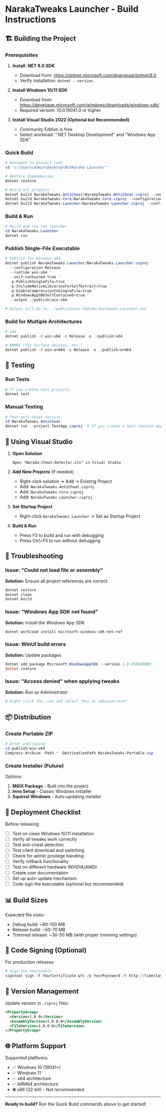 # NarakaTweaks Launcher - Build Instructions

## 🏗️ Building the Project

### Prerequisites

1. **Install .NET 8.0 SDK**
   - Download from: https://dotnet.microsoft.com/download/dotnet/8.0
   - Verify installation: `dotnet --version`

2. **Install Windows 10/11 SDK**
   - Download from: https://developer.microsoft.com/windows/downloads/windows-sdk/
   - Required version: 10.0.19041.0 or higher

3. **Install Visual Studio 2022 (Optional but Recommended)**
   - Community Edition is free
   - Select workload: ".NET Desktop Development" and "Windows App SDK"

### Quick Build

```powershell
# Navigate to project root
cd "c:\Users\Admin\Desktop\NotNaraka Launcher"

# Restore dependencies
dotnet restore

# Build all projects
dotnet build NarakaTweaks.AntiCheat/NarakaTweaks.AntiCheat.csproj --configuration Release
dotnet build NarakaTweaks.Core/NarakaTweaks.Core.csproj --configuration Release
dotnet build NarakaTweaks.Launcher/NarakaTweaks.Launcher.csproj --configuration Release
```

### Build & Run

```powershell
# Build and run the launcher
cd NarakaTweaks.Launcher
dotnet run
```

### Publish Single-File Executable

```powershell
# Publish for Windows x64
dotnet publish NarakaTweaks.Launcher/NarakaTweaks.Launcher.csproj `
  --configuration Release `
  --runtime win-x64 `
  --self-contained true `
  -p:PublishSingleFile=true `
  -p:IncludeNativeLibrariesForSelfExtract=true `
  -p:EnableCompressionInSingleFile=true `
  -p:WindowsAppSDKSelfContained=true `
  --output ./publish/win-x64

# Output will be in: ./publish/win-x64/NarakaTweaks.Launcher.exe
```

### Build for Multiple Architectures

```powershell
# x64
dotnet publish -r win-x64 -c Release -o ./publish/x64

# ARM64 (for Surface devices, etc.)
dotnet publish -r win-arm64 -c Release -o ./publish/arm64
```

## 🧪 Testing

### Run Tests

```powershell
# If you create test projects
dotnet test
```

### Manual Testing

```powershell
# Test anti-cheat service
cd NarakaTweaks.AntiCheat
dotnet run --project TestApp.csproj  # If you create a test console app
```

## 🎨 Using Visual Studio

1. **Open Solution**
   ```
   Open "Naraka-Cheat-Detector.sln" in Visual Studio
   ```

2. **Add New Projects** (if needed)
   - Right-click solution → Add → Existing Project
   - Add: `NarakaTweaks.AntiCheat.csproj`
   - Add: `NarakaTweaks.Core.csproj`
   - Add: `NarakaTweaks.Launcher.csproj`

3. **Set Startup Project**
   - Right-click `NarakaTweaks.Launcher` → Set as Startup Project

4. **Build & Run**
   - Press F5 to build and run with debugging
   - Press Ctrl+F5 to run without debugging

## 🔧 Troubleshooting

### Issue: "Could not load file or assembly"

**Solution:** Ensure all project references are correct
```powershell
dotnet restore
dotnet clean
dotnet build
```

### Issue: "Windows App SDK not found"

**Solution:** Install the Windows App SDK
```powershell
dotnet workload install microsoft-windows-sdk-net-ref
```

### Issue: WinUI build errors

**Solution:** Update packages
```powershell
dotnet add package Microsoft.WindowsAppSDK --version 1.8.250916003
dotnet restore
```

### Issue: "Access denied" when applying tweaks

**Solution:** Run as Administrator
```powershell
# Right-click the .exe and select "Run as administrator"
```

## 📦 Distribution

### Create Portable ZIP

```powershell
# After publishing
cd publish/win-x64
Compress-Archive -Path * -DestinationPath NarakaTweaks-Portable.zip
```

### Create Installer (Future)

Options:
1. **MSIX Package** - Built into the project
2. **Inno Setup** - Classic Windows installer
3. **Squirrel.Windows** - Auto-updating installer

## 🚀 Deployment Checklist

Before releasing:

- [ ] Test on clean Windows 10/11 installation
- [ ] Verify all tweaks work correctly
- [ ] Test anti-cheat detection
- [ ] Test client download and switching
- [ ] Check for admin privilege handling
- [ ] Verify rollback functionality
- [ ] Test on different hardware (NVIDIA/AMD)
- [ ] Create user documentation
- [ ] Set up auto-update mechanism
- [ ] Code sign the executable (optional but recommended)

## 📊 Build Sizes

Expected file sizes:
- Debug build: ~80-100 MB
- Release build: ~50-70 MB
- Trimmed release: ~30-50 MB (with proper trimming settings)

## 🔐 Code Signing (Optional)

For production releases:

```powershell
# Sign the executable
signtool sign /f YourCertificate.pfx /p YourPassword /t http://timestamp.digicert.com NarakaTweaks.Launcher.exe
```

## 📝 Version Management

Update version in `.csproj` files:

```xml
<PropertyGroup>
  <Version>1.0.0</Version>
  <AssemblyVersion>1.0.0.0</AssemblyVersion>
  <FileVersion>1.0.0.0</FileVersion>
</PropertyGroup>
```

## 🌐 Platform Support

Supported platforms:
- ✅ Windows 10 (19041+)
- ✅ Windows 11
- ✅ x64 architecture
- ✅ ARM64 architecture
- ❌ x86 (32-bit) - Not recommended

---

**Ready to build?** Run the Quick Build commands above to get started!

